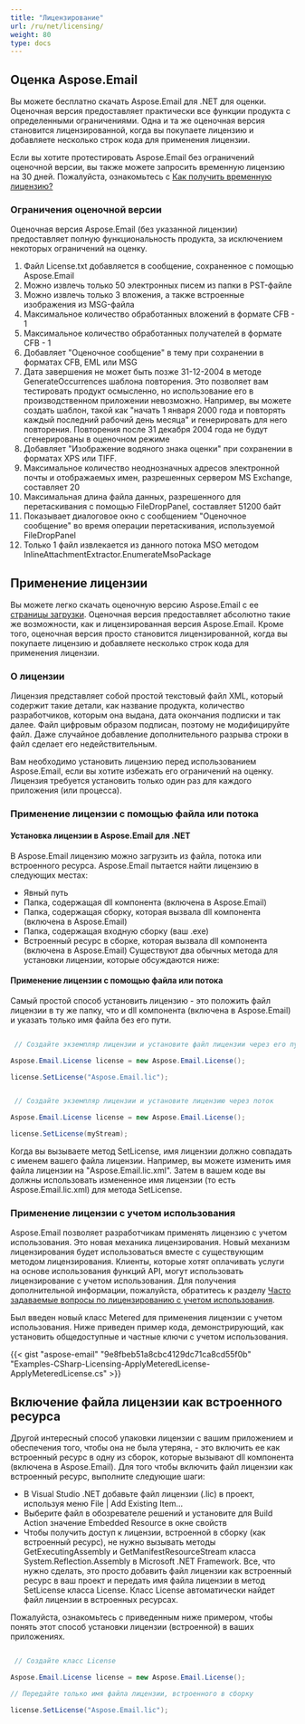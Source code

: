 ```yaml
---
title: "Лицензирование"
url: /ru/net/licensing/
weight: 80
type: docs
---
```



## **Оценка Aspose.Email**
Вы можете бесплатно скачать Aspose.Email для .NET для оценки. Оценочная версия предоставляет практически все функции продукта с определенными ограничениями. Одна и та же оценочная версия становится лицензированной, когда вы покупаете лицензию и добавляете несколько строк кода для применения лицензии.

Если вы хотите протестировать Aspose.Email без ограничений оценочной версии, вы также можете запросить временную лицензию на 30 дней. Пожалуйста, ознакомьтесь с [Как получить временную лицензию?](https://purchase.aspose.com/temporary-license)
### **Ограничения оценочной версии**
Оценочная версия Aspose.Email (без указанной лицензии) предоставляет полную функциональность продукта, за исключением некоторых ограничений на оценку.

1. Файл License.txt добавляется в сообщение, сохраненное с помощью Aspose.Email
1. Можно извлечь только 50 электронных писем из папки в PST-файле
1. Можно извлечь только 3 вложения, а также встроенные изображения из MSG-файла
1. Максимальное количество обработанных вложений в формате CFB - 1
1. Максимальное количество обработанных получателей в формате CFB - 1
1. Добавляет "Оценочное сообщение" в тему при сохранении в форматах CFB, EML или MSG
1. Дата завершения не может быть позже 31-12-2004 в методе GenerateOccurrences шаблона повторения. Это позволяет вам тестировать продукт осмысленно, но использование его в производственном приложении невозможно. Например, вы можете создать шаблон, такой как "начать 1 января 2000 года и повторять каждый последний рабочий день месяца" и генерировать для него повторения. Повторения после 31 декабря 2004 года не будут сгенерированы в оценочном режиме
1. Добавляет "Изображение водяного знака оценки" при сохранении в форматах XPS или TIFF.
1. Максимальное количество неоднозначных адресов электронной почты и отображаемых имен, разрешенных сервером MS Exchange, составляет 20
1. Максимальная длина файла данных, разрешенного для перетаскивания с помощью FileDropPanel, составляет 51200 байт
1. Показывает диалоговое окно с сообщением "Оценочное сообщение" во время операции перетаскивания, используемой FileDropPanel
1. Только 1 файл извлекается из данного потока MSO методом InlineAttachmentExtractor.EnumerateMsoPackage
## **Применение лицензии**
Вы можете легко скачать оценочную версию Aspose.Email с ее [страницы загрузки](https://www.nuget.org/packages/Aspose.Email/). Оценочная версия предоставляет абсолютно такие же возможности, как и лицензированная версия Aspose.Email. Кроме того, оценочная версия просто становится лицензированной, когда вы покупаете лицензию и добавляете несколько строк кода для применения лицензии.
### **О лицензии**
Лицензия представляет собой простой текстовый файл XML, который содержит такие детали, как название продукта, количество разработчиков, которым она выдана, дата окончания подписки и так далее. Файл цифровым образом подписан, поэтому не модифицируйте файл. Даже случайное добавление дополнительного разрыва строки в файл сделает его недействительным.

Вам необходимо установить лицензию перед использованием Aspose.Email, если вы хотите избежать его ограничений на оценку. Лицензия требуется установить только один раз для каждого приложения (или процесса).
### **Применение лицензии с помощью файла или потока**
#### **Установка лицензии в Aspose.Email для .NET**
В Aspose.Email лицензию можно загрузить из файла, потока или встроенного ресурса. Aspose.Email пытается найти лицензию в следующих местах:

- Явный путь
- Папка, содержащая dll компонента (включена в Aspose.Email)
- Папка, содержащая сборку, которая вызвала dll компонента (включена в Aspose.Email)
- Папка, содержащая входную сборку (ваш .exe)
- Встроенный ресурс в сборке, которая вызвала dll компонента (включена в Aspose.Email) Существуют два обычных метода для установки лицензии, которые обсуждаются ниже:
#### **Применение лицензии с помощью файла или потока**
Самый простой способ установить лицензию - это положить файл лицензии в ту же папку, что и dll компонента (включена в Aspose.Email) и указать только имя файла без его пути.

``` java

 // Создайте экземпляр лицензии и установите файл лицензии через его путь

Aspose.Email.License license = new Aspose.Email.License();

license.SetLicense("Aspose.Email.lic");

```

``` java

 // Создайте экземпляр лицензии и установите лицензию через поток

Aspose.Email.License license = new Aspose.Email.License();

license.SetLicense(myStream);

```

Когда вы вызываете метод SetLicense, имя лицензии должно совпадать с именем вашего файла лицензии. Например, вы можете изменить имя файла лицензии на "Aspose.Email.lic.xml". Затем в вашем коде вы должны использовать измененное имя лицензии (то есть Aspose.Email.lic.xml) для метода SetLicense.
### **Применение лицензии с учетом использования**
Aspose.Email позволяет разработчикам применять лицензию с учетом использования. Это новая механика лицензирования. Новый механизм лицензирования будет использоваться вместе с существующим методом лицензирования. Клиенты, которые хотят оплачивать услуги на основе использования функций API, могут использовать лицензирование с учетом использования. Для получения дополнительной информации, пожалуйста, обратитесь к разделу [Часто задаваемые вопросы по лицензированию с учетом использования](https://purchase.aspose.com/faqs/licensing/metered).

Был введен новый класс Metered для применения лицензии с учетом использования. Ниже приведен пример кода, демонстрирующий, как установить общедоступные и частные ключи с учетом использования.

{{< gist "aspose-email" "9e8fbeb51a8cbc4129dc71ca8cd55f0b" "Examples-CSharp-Licensing-ApplyMeteredLicense-ApplyMeteredLicense.cs" >}}
## **Включение файла лицензии как встроенного ресурса**
Другой интересный способ упаковки лицензии с вашим приложением и обеспечения того, чтобы она не была утеряна, - это включить ее как встроенный ресурс в одну из сборок, которые вызывают dll компонента (включена в Aspose.Email). Для того чтобы включить файл лицензии как встроенный ресурс, выполните следующие шаги:

- В Visual Studio .NET добавьте файл лицензии (.lic) в проект, используя меню File | Add Existing Item...
- Выберите файл в обозревателе решений и установите для Build Action значение Embedded Resource в окне свойств
- Чтобы получить доступ к лицензии, встроенной в сборку (как встроенный ресурс), не нужно вызывать методы GetExecutingAssembly и GetManifestResourceStream класса System.Reflection.Assembly в Microsoft .NET Framework. Все, что нужно сделать, это просто добавить файл лицензии как встроенный ресурс в ваш проект и передать имя файла лицензии в метод SetLicense класса License. Класс License автоматически найдет файл лицензии в встроенных ресурсах.

Пожалуйста, ознакомьтесь с приведенным ниже примером, чтобы понять этот способ установки лицензии (встроенной) в ваших приложениях.

``` java

 // Создайте класс License

Aspose.Email.License license = new Aspose.Email.License();

// Передайте только имя файла лицензии, встроенного в сборку

license.SetLicense("Aspose.Email.lic");

```